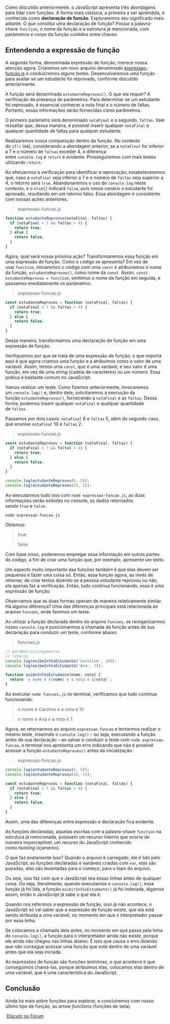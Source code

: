 Como discutido anteriormente, o JavaScript apresenta três abordagens para lidar com funções. A forma mais clássica, a primeira a ser aprendida, é conhecida como **declaração de função**. Exploraremos seu significado mais adiante. O que constitui uma declaração de função? Possui a palavra-chave `function`, o nome da função e a estrutura já mencionada, com parâmetros e corpo da função contidos entre chaves.

## Entendendo a expressão de função

A segunda forma, denominada expressão de função, merece nossa atenção agora. Criaremos um novo arquivo denominado [expressao-funcao.js](https://github.com/alura-cursos/3513-JS-fundamentos1/blob/aula-5/expressao-funcao.js) e conduziremos alguns testes. Desenvolveremos uma função para avaliar se um estudante foi reprovado, conforme discutido anteriormente.

A função será denominada `estudanteReprovou()`. O que ela requer? A verificação da presença de parâmetros. Para determinar se um estudante foi reprovado, é essencial conhecer a nota final e o número de faltas. Portanto, essas informações serão fornecidas como parâmetros.

O primeiro parâmetro será denominado `notaFinal` e o segundo, `faltas`. Vale ressaltar que, dessa maneira, é possível inserir qualquer `notaFinal` e qualquer quantidade de faltas para qualquer estudante.

Realizaremos nossa comparação dentro da função. No contexto do `if()` (se), considerando a abordagem anterior, se a `notaFinal` for inferior a 7 e o número de `faltas` exceder 4, a diferença entre `console.log` e `return` é evidente. Prosseguiremos com mais testes utilizando `return`.

Ao efetuarmos a verificação para identificar a reprovação, estabeleceremos que, caso a `notaFinal` seja inferior a 7 e o número de `faltas` seja superior a 4, o retorno será `true`. Abandonaremos o uso de `console.log` neste contexto, e o `else{}` indicará `false`, pois nesse cenário o estudante foi aprovado, resultando em um retorno falso. Essa abordagem é consistente com nossas ações anteriores.

> expressao-funcao.js

```javascript
function estudanteReprovou(notaFinal, faltas) {
  if (notaFinal < 7 && faltas > 4) {
    return true;
  } else {
    return false;
  }
}
```

Agora, qual será nossa próxima ação? Transformaremos essa função em uma expressão de função. Como o código se apresenta? Em vez de usar `function`, iniciaremos o código com uma `const` e atribuiremos o nome da função, `estudanteReprovou()`, como nome da `const`. Assim, `const estudanteReprovou = function`, omitimos o nome da função em seguida, e passamos imediatamente os parâmetros.

> expressao-funcao.js

```javascript
const estudanteReprovou = function (notaFinal, faltas) {
  if (notaFinal < 7 && faltas > 4) {
    return true;
  } else {
    return false;
  }
}
```

Dessa maneira, transformamos uma declaração de função em uma expressão de função.

Verifiquemos por que se trata de uma expressão de função; o que importa aqui é que agora criamos uma função e a atribuímos como o valor de uma variável. Assim, temos uma `const`, que é uma variável, e seu valor é uma função, em vez de uma _string_ (cadeia de caracteres) ou um número. Essa prática é bastante comum no JavaScript.

Vamos realizar um teste. Como fizemos anteriormente, invocaremos um `console.log()` e, dentro dele, solicitaremos a execução da função `estudanteReprovou()`, fornecendo a `notaFinal` e as `faltas`. Dessa forma, podemos inserir qualquer `notaFinal` e qualquer quantidade de `faltas`.

Passamos por dois casos: `notaFinal` 6 e `faltas` 5, além do segundo caso, que envolve `notaFinal` 10 e `faltas` 2.

> expressao-funcao.js

```javascript
const estudanteReprovou = function (notaFinal, faltas) {
  if (notaFinal < 7 && faltas > 4) {
    return true;
  } else {
    return false;
  }
}

console.log(estudanteReprovou(6, 5));
console.log(estudanteReprovou(10, 2));
```

Ao executarmos tudo isso com `node expressao-funcao.js`, as duas informações serão exibidas no console, os dados retornados sendo `true` e `false`.

```undefined
node expressao-funcao.js
```

Obtemos:

> true
> 
> false

Com base nisso, poderemos empregar essa informação em outras partes do código, a fim de criar uma função que, por exemplo, apresente um texto.

Um aspecto muito importante das funções também é que elas devem ser pequenas e fazer uma coisa só. Então, essa função agora, ao invés de retornar, de criar textos dizendo se a pessoa estudante reprovou ou não, ela apenas faz a verificação. Então, tudo continua funcionando, essa é uma expressão de função.

Observamos que as duas formas operam de maneira relativamente similar. Há alguma diferença? Uma das diferenças principais está relacionada ao arquivo `funcoes`, onde faremos um teste.

Ao utilizar a função declarada dentro do arquivo `funcoes`, se reorganizarmos nosso `console.log` e posicionarmos a chamada da função antes de sua declaração para conduzir um teste, conforme abaixo:

> funcoes.js

```javascript
// parâmetros/argumentos
// retorno
console.log(exibeInfosEstudante('Caroline', 10));
console.log(exibeInfosEstudante('Ana', 7));

function exibeInfosEstudante(nome, nota) {
  return `o nome é ${nome} e a nota é ${nota}`;
}
```

Ao executar `node funcoes.js` no terminal, verificamos que tudo continua funcionando:

> o nome é Caroline e a nota é 10
> 
> o nome é Ana e a nota é 7.

Agora, ao retornarmos ao arquivo `expressao-funcao` e tentarmos realizar o mesmo teste, inserindo o `console.log()` – ou seja, executando a função antes de sua declaração – ao salvar e conduzir o teste com `node expressao-funcao`, o terminal nos apresenta um erro indicando que não é possível acessar a função `estudanteReprovou()` antes da inicialização.

> expressao-funcao.js

```javascript
console.log(estudanteReprovou(6, 5));
console.log(estudanteReprovou(10, 2));

const estudanteReprovou = function (notaFinal, faltas) {
  if (notaFinal < 7 && faltas > 4) {
    return true;
  } else {
    return false;
  }
}
```

Assim, uma das diferenças entre expressão e declaração fica evidente.

As funções declaradas, aquelas escritas com a palavra-chave `function` na estrutura já mencionada, possuem um recurso interno que ocorre de maneira imperceptível, um recurso do JavaScript conhecido como _hoisting_ (içamento).

O que faz exatamente isso? Quando o arquivo é carregado, ele é lido pelo JavaScript, as funções declaradas e variáveis criadas com `var`, elas são puxadas, elas são levantadas para o começo, para o topo do arquivo.

Ou seja, isso faz com que o JavaScript leia essas linhas antes de qualquer coisa. Ou seja, literalmente, quando executamos o `console.log()`, essa função já foi lida, a função `exibirInfosEstudante()` já foi indexada, digamos assim, então o JavaScript já sabe o que ela é.

Quando nos referimos a expressão de função, isso já não acontece, o JavaScript só vai saber que a expressão de função existe, que ela está sendo atribuída a uma variável, no momento em que o interpretador passar por essa linha.

Se colocamos a chamada dela antes, no momento em que passa pela linha do `console.log()`, a função para o interpretador ainda não existe, porque ele ainda não chegou nas linhas abaixo. É isso que causa o erro dizendo que não consegue acessar uma função que está dentro de uma variável antes que ela seja iniciada.

As expressões de função são funções anônimas, o que acontece é que conseguimos chamá-las, porque atribuímos elas, colocamos elas dentro de uma variável, que é uma característica do JavaScript.

## Conclusão

Ainda há mais sobre funções para explorar, e concluiremos com nosso último tipo de função, as _arrow functions_ (funções de seta).

 [Discutir no Fórum](https://cursos.alura.com.br/forum/curso-javascript-utilizando-tipos-variaveis-funcoes/exercicio-expressao-de-funcao/147945/novo)